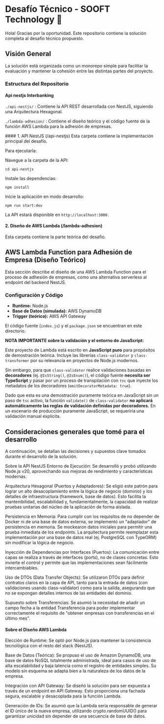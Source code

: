 # Desafío Técnico - SOOFT Technology :rocket: 
Hola! Gracias por la oportunidad. Este repositorio contiene la solución completa al desafío técnico propuesto. 

## Visión General
La solución está organizada como un monorepo simple para facilitar la evaluación y mantener la cohesión entre las distintas partes del proyecto.

### Estructura del Repositorio
#### Api nestjs Interbanking

`./api-nestjs/` : Contiene la API REST desarrollada con NestJS, siguiendo una Arquitectura Hexagonal.

`./lambda-adhesion/` : Contiene el diseño teórico y el código fuente de la función AWS Lambda para la adhesión de empresas.

#### 1. API NestJS (/api-nestjs)
Esta carpeta contiene la implementación principal del desafío.

Para ejecutarla:

Navegue a la carpeta de la API:

`cd api-nestjs`

Instale las dependencias:

`npm install`

Inicie la aplicación en modo desarrollo:

`npm run start:dev`

La API estará disponible en `http://localhost:3000.`


#### 2. Diseño de AWS Lambda (/lambda-adhesion)

Esta carpeta contiene la parte teórica del desafío. 

## AWS Lambda Function para Adhesión de Empresa (Diseño Teórico)

Esta sección describe el diseño de una AWS Lambda Function para el proceso de adhesión de empresas, como una alternativa serverless al endpoint del backend NestJS.

### Configuración y Código

* **Runtime:** Node.js
* **Base de Datos (simulada):** AWS DynamoDB
* **Trigger (teórico):** AWS API Gateway

El código fuente (`index.js`) y el `package.json` se encuentran en este directorio.

**NOTA IMPORTANTE sobre la validación y el entorno de JavaScript:**

Este proyecto de Lambda está escrito en **JavaScript puro** para propósitos de demostración teórica. Incluye las librerías `class-validator` y `class-transformer` por su relevancia en proyectos de Node.js modernos.

Sin embargo, para que `class-validator` realice validaciones basadas en **decoradores** (ej. `@IsString()`, `@IsEnum()`), el código fuente **necesita ser TypeScript** y pasar por un proceso de transpilación con `tsc` que inyecte los metadatos de los decoradores (`emitDecoratorMetadata: true`).

Dado que esta es una demostración puramente teórica en JavaScript sin un paso de `tsc` activo, la función `validate()` de `class-validator` **no aplicará automáticamente las reglas de validación definidas por decoradores.** En un escenario de producción puramente JavaScript, se requeriría una validación manual explícita.


## Consideraciones generales que tomé para el desarrollo

A continuación, se detallan las decisiones y supuestos clave tomados durante el desarrollo de la solución.

Sobre la API NestJS
Entorno de Ejecución: Se desarrolló y probó utilizando Node.js v20, aprovechando sus mejoras de rendimiento y características modernas.

Arquitectura Hexagonal (Puertos y Adaptadores): Se eligió este patrón para lograr un alto desacoplamiento entre la lógica de negocio (dominio) y los detalles de infraestructura (framework, base de datos). Esto facilita la mantenibilidad, escalabilidad y, fundamentalmente, la capacidad de realizar pruebas unitarias del núcleo de la aplicación de forma aislada.

Persistencia en Memoria: Para cumplir con los requisitos de no depender de Docker ni de una base de datos externa, se implementó un "adaptador" de persistencia en memoria. Se mockearon datos iniciales para permitir una prueba inmediata de los endpoints. La arquitectura permite reemplazar esta implementación por una base de datos real (ej. PostgreSQL con TypeORM) sin modificar la lógica de negocio.

Inyección de Dependencias por Interfaces (Puertos): La comunicación entre capas se realiza a través de interfaces (ports), no de clases concretas. Esto invierte el control y permite que las implementaciones sean fácilmente intercambiables.

Uso de DTOs (Data Transfer Objects): Se utilizaron DTOs para definir contratos claros en la capa de API, tanto para la entrada de datos (con validaciones usando class-validator) como para la salida, asegurando que no se expongan detalles internos de las entidades del dominio.

Supuesto sobre Transferencias: Se asumió la necesidad de añadir un campo fecha a la entidad Transferencia para poder implementar correctamente el requisito de "obtener empresas con transferencias en el último mes".

#### Sobre el Diseño AWS Lambda

Elección de Runtime: Se optó por Node.js para mantener la consistencia tecnológica con el resto del stack (NestJS).

Base de Datos (Teórica): Se propuso el uso de Amazon DynamoDB, una base de datos NoSQL totalmente administrada, ideal para casos de uso de alta escalabilidad y baja latencia como el registro de entidades simples. Su modelo sin esquema se adapta bien a la naturaleza de los datos de la empresa.

Integración con API Gateway: Se diseñó la solución para ser expuesta a través de un endpoint en API Gateway. Esto proporciona una fachada segura, escalable y desacoplada para la función Lambda.

Generación de IDs: Se asumió que la Lambda sería responsable de generar el ID único de la nueva empresa, utilizando crypto.randomUUID() para garantizar unicidad sin depender de una secuencia de base de datos.
